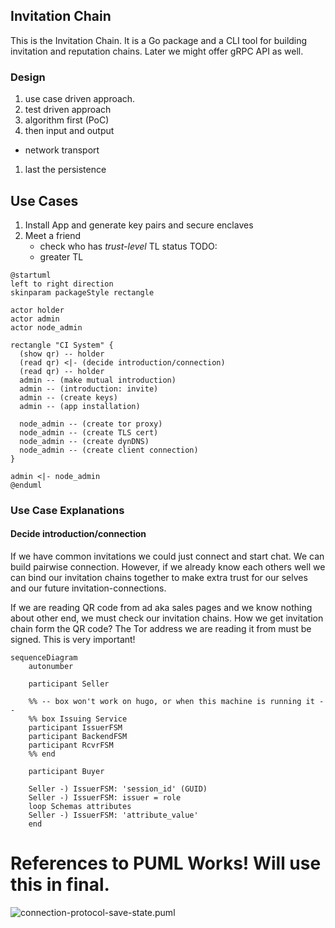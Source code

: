 ## Invitation Chain

This is the Invitation Chain. It is a Go package and a CLI tool for building
invitation and reputation chains. Later we might offer gRPC API as well.

### Design

1. use case driven approach.
1. test driven approach
1. algorithm first (PoC)
1. then input and output 
  - network transport
1. last the persistence 

## Use Cases

1. Install App and generate key pairs and secure enclaves
1. Meet a friend
    - check who has *trust-level* TL status TODO:
    - greater TL

```plantuml
@startuml
left to right direction
skinparam packageStyle rectangle

actor holder
actor admin
actor node_admin

rectangle "CI System" {
  (show qr) -- holder
  (read qr) <|- (decide introduction/connection)
  (read qr) -- holder
  admin -- (make mutual introduction)
  admin -- (introduction: invite)
  admin -- (create keys)
  admin -- (app installation)

  node_admin -- (create tor proxy)
  node_admin -- (create TLS cert)
  node_admin -- (create dynDNS)
  node_admin -- (create client connection)
}

admin <|- node_admin
@enduml
```

### Use Case Explanations

#### Decide introduction/connection

If we have common invitations we could just connect and start chat. We can build
pairwise connection. However, if we already know each others well we can bind
our invitation chains together to make extra trust for our selves and our future
invitation-connections.

If we are reading QR code from ad aka sales pages and we know nothing about
other end, we must check our invitation chains. How we get invitation chain form
the QR code? The Tor address we are reading it from must be signed. This is very
important!

```mermaid
sequenceDiagram
    autonumber

    participant Seller

    %% -- box won't work on hugo, or when this machine is running it --
    %% box Issuing Service
    participant IssuerFSM
    participant BackendFSM
    participant RcvrFSM
    %% end

    participant Buyer

    Seller -) IssuerFSM: 'session_id' (GUID)
    Seller -) IssuerFSM: issuer = role
    loop Schemas attributes
    Seller -) IssuerFSM: 'attribute_value'
    end

```

# References to PUML Works! Will use this in final.

![connection-protocol-save-state.puml](http://www.plantuml.com/plantuml/proxy?cache=no&src=https://raw.githubusercontent.com/findy-network/findy-agent/master/docs/puml/protocols/connection-protocol-save-state.puml)
